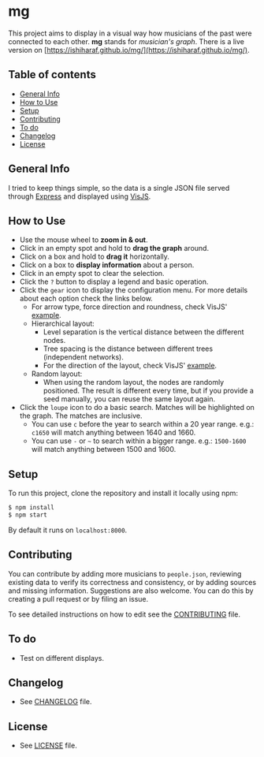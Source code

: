 # mg

This project aims to display in a visual way how musicians of the past were connected to each other. **mg** stands for *musician's graph*. There is a live version on [https://ishiharaf.github.io/mg/](https://ishiharaf.github.io/mg/).

## Table of contents
- [General Info](#general-info)
- [How to Use](#how-to-use)
- [Setup](#setup)
- [Contributing](#contributing)
- [To do](#to-do)
- [Changelog](#changelog)
- [License](#license)

## General Info
I tried to keep things simple, so the data is a single JSON file served through [Express](https://expressjs.com/) and displayed using [VisJS](https://visjs.org/).

## How to Use
- Use the mouse wheel to **zoom in & out**.
- Click in an empty spot and hold to **drag the graph** around.
- Click on a box and hold to **drag it** horizontally.
- Click on a box to **display information** about a person.
- Click in an empty spot to clear the selection.
- Click the `?` button to display a legend and basic operation.
- Click the `gear` icon to display the configuration menu. For more details about each option check the links below.
	- For arrow type, force direction and roundness, check VisJS' [example](https://visjs.github.io/vis-network/examples/network/edgeStyles/smooth.html).
	- Hierarchical layout:
		- Level separation is the vertical distance between the different nodes.
		- Tree spacing is the distance between different trees (independent networks).
		- For the direction of the layout, check VisJS' [example](https://visjs.github.io/vis-network/examples/network/layout/hierarchicalLayoutUserdefined.html).
	- Random layout:
		- When using the random layout, the nodes are randomly positioned. The result is different every time, but if you provide a seed manually, you can reuse the same layout again.
- Click the `loupe` icon to do a basic search. Matches will be highlighted on the graph. The matches are inclusive.
	- You can use `c` before the year to search within a 20 year range. e.g.: `c1650` will match anything between 1640 and 1660.
	- You can use `-` or `~` to search within a bigger range. e.g.: `1500-1600` will match anything between 1500 and 1600.

## Setup
To run this project, clone the repository and install it locally using npm:

```bash
$ npm install
$ npm start
```

By default it runs on `localhost:8000`.

## Contributing
You can contribute by adding more musicians to `people.json`, reviewing existing data to verify its correctness and consistency, or by adding sources and missing information. Suggestions are also welcome. You can do this by creating a pull request or by filing an issue.

To see detailed instructions on how to edit see the [CONTRIBUTING](CONTRIBUTING.md) file.

## To do
- Test on different displays.

## Changelog
- See [CHANGELOG](CHANGELOG.md) file.

## License
- See [LICENSE](LICENSE.md) file.